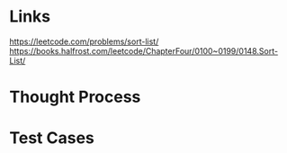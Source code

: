 # Links
https://leetcode.com/problems/sort-list/
https://books.halfrost.com/leetcode/ChapterFour/0100~0199/0148.Sort-List/

# Thought Process

# Test Cases

